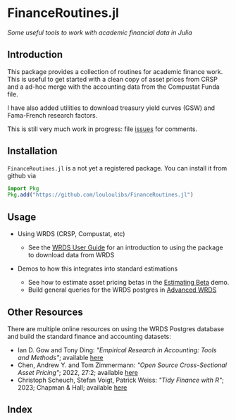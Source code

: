# FinanceRoutines.jl

*Some useful tools to work with academic financial data in Julia*

## Introduction

This package provides a collection of routines for academic finance work. 
This is useful to get started with a clean copy of asset prices from CRSP and a ad-hoc merge with the accounting data from the Compustat Funda file. 

I have also added utilities to download treasury yield curves (GSW) and Fama-French research factors.

This is still very much work in progress: file [issues](https://github.com/louloulibs/FinanceRoutines.jl/issues) for comments.


## Installation

`FinanceRoutines.jl` is a not yet a registered package.
You can install it from github  via

```julia
import Pkg
Pkg.add("https://github.com/louloulibs/FinanceRoutines.jl")
```

## Usage

  - Using WRDS (CRSP, Compustat, etc)
    + See the [WRDS User Guide](@ref) for an introduction to using the package to download data from WRDS

  - Demos to how this integrates into standard estimations
    + See how to estimate asset pricing betas in the [Estimating Beta](@ref) demo.
    + Build general queries for the WRDS postgres in [Advanced WRDS](@ref)

## Other Resources

There are multiple online resources on using the WRDS Postgres database and build the standard finance and accounting datasets:
  
  - Ian D. Gow and Tony Ding: *"Empirical Research in Accounting: Tools and Methods"*; available [here](https://iangow.github.io/far_book/)
  - Chen, Andrew Y. and Tom Zimmermann: *"Open Source Cross-Sectional Asset Pricing"*; 2022, 27:2; available [here](https://www.openassetpricing.com/code/)
  - Christoph Scheuch, Stefan Voigt, Patrick Weiss: *"Tidy Finance with R"*; 2023; Chapman & Hall; available [here](https://www.tidy-finance.org/r/)



## Index

```@index
```